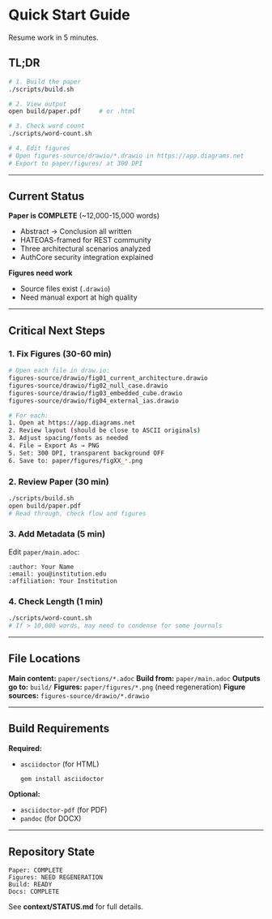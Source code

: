 # Quick Start Guide

Resume work in 5 minutes.

## TL;DR

```bash
# 1. Build the paper
./scripts/build.sh

# 2. View output
open build/paper.pdf     # or .html

# 3. Check word count
./scripts/word-count.sh

# 4. Edit figures
# Open figures-source/drawio/*.drawio in https://app.diagrams.net
# Export to paper/figures/ at 300 DPI
```

---

## Current Status

**Paper is COMPLETE** (~12,000-15,000 words)
- Abstract → Conclusion all written
- HATEOAS-framed for REST community
- Three architectural scenarios analyzed
- AuthCore security integration explained

**Figures need work**
- Source files exist (`.drawio`)
- Need manual export at high quality

---

## Critical Next Steps

### 1. Fix Figures (30-60 min)
```bash
# Open each file in draw.io:
figures-source/drawio/fig01_current_architecture.drawio
figures-source/drawio/fig02_null_case.drawio
figures-source/drawio/fig03_embedded_cube.drawio
figures-source/drawio/fig04_external_ias.drawio

# For each:
1. Open at https://app.diagrams.net
2. Review layout (should be close to ASCII originals)
3. Adjust spacing/fonts as needed
4. File → Export As → PNG
5. Set: 300 DPI, transparent background OFF
6. Save to: paper/figures/figXX_*.png
```

### 2. Review Paper (30 min)
```bash
./scripts/build.sh
open build/paper.pdf
# Read through, check flow and figures
```

### 3. Add Metadata (5 min)
Edit `paper/main.adoc`:
```asciidoc
:author: Your Name
:email: you@institution.edu
:affiliation: Your Institution
```

### 4. Check Length (1 min)
```bash
./scripts/word-count.sh
# If > 10,000 words, may need to condense for some journals
```

---

## File Locations

**Main content:** `paper/sections/*.adoc`
**Build from:** `paper/main.adoc`
**Outputs go to:** `build/`
**Figures:** `paper/figures/*.png` (need regeneration)
**Figure sources:** `figures-source/drawio/*.drawio`

---

## Build Requirements

**Required:**
- `asciidoctor` (for HTML)
  ```bash
  gem install asciidoctor
  ```

**Optional:**
- `asciidoctor-pdf` (for PDF)
- `pandoc` (for DOCX)

---

## Repository State

```
Paper: COMPLETE
Figures: NEED REGENERATION
Build: READY
Docs: COMPLETE
```

See **context/STATUS.md** for full details.
